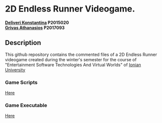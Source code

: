 # 2D Endless Runner Videogame.
#### [Deliveri Konstantina](https://github.com/konstantinadeliveri) P2015020<br>[Grivas Athanasios](https://github.com/p17griv1) P2017093

## Description
This github repository contains the commented files of a 2D Endless Runner videogame created during the winter's semester for the course of "Entertainment Software Technologies And Virtual Worlds" of [Ionian University](https://ionio.gr/)

### Game Scripts 
[Here]()

### Game Executable
[Here]()
